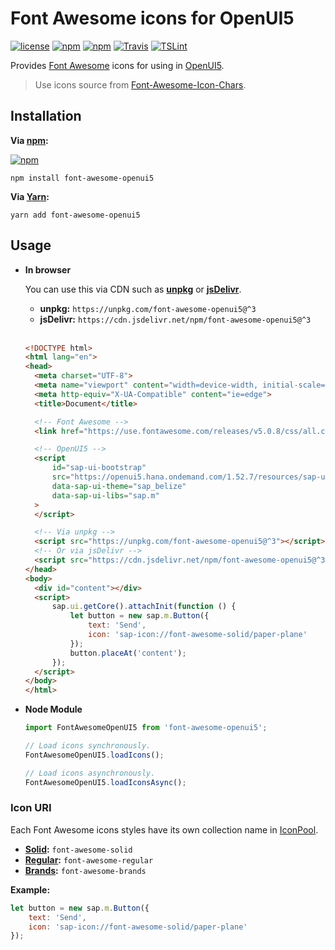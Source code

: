 # Font Awesome icons for OpenUI5
[![license](https://img.shields.io/github/license/gluons/font-awesome-openui5.svg?style=flat-square)](https://github.com/gluons/font-awesome-openui5/blob/master/LICENSE)
[![npm](https://img.shields.io/npm/v/font-awesome-openui5.svg?style=flat-square)](https://www.npmjs.com/package/font-awesome-openui5)
[![npm](https://img.shields.io/npm/dt/font-awesome-openui5.svg?style=flat-square)](https://www.npmjs.com/package/font-awesome-openui5)
[![Travis](https://img.shields.io/travis/gluons/font-awesome-openui5.svg?style=flat-square)](https://travis-ci.org/gluons/font-awesome-openui5)
[![TSLint](https://img.shields.io/badge/TSLint-gluons-15757B.svg?style=flat-square)](https://github.com/gluons/tslint-config-gluons)

Provides [Font Awesome](https://fontawesome.com/) icons for using in [OpenUI5](http://openui5.org/).

> Use icons source from [Font-Awesome-Icon-Chars](https://github.com/gluons/Font-Awesome-Icon-Chars).

## Installation

**Via [npm](https://www.npmjs.com):**

[![npm](https://nodei.co/npm/font-awesome-openui5.png?downloads=true&downloadRank=true&stars=true)](https://www.npmjs.com/package/font-awesome-openui5)

```
npm install font-awesome-openui5
```

**Via [Yarn](https://yarnpkg.com):**

```
yarn add font-awesome-openui5
```

## Usage

- **In browser**

  You can use this via CDN such as [**unpkg**](https://unpkg.com/) or [**jsDelivr**](https://www.jsdelivr.com/).

  - **unpkg:** `https://unpkg.com/font-awesome-openui5@^3`
  - **jsDelivr:** `https://cdn.jsdelivr.net/npm/font-awesome-openui5@^3`

  <br>

  ```html
  <!DOCTYPE html>
  <html lang="en">
  <head>
  	<meta charset="UTF-8">
  	<meta name="viewport" content="width=device-width, initial-scale=1.0">
  	<meta http-equiv="X-UA-Compatible" content="ie=edge">
  	<title>Document</title>

  	<!-- Font Awesome -->
  	<link href="https://use.fontawesome.com/releases/v5.0.8/css/all.css" rel="stylesheet">

  	<!-- OpenUI5 -->
  	<script
  		id="sap-ui-bootstrap"
  		src="https://openui5.hana.ondemand.com/1.52.7/resources/sap-ui-core.js"
  		data-sap-ui-theme="sap_belize"
  		data-sap-ui-libs="sap.m"
  	>
  	</script>

  	<!-- Via unpkg -->
  	<script src="https://unpkg.com/font-awesome-openui5@^3"></script>
  	<!-- Or via jsDelivr -->
  	<script src="https://cdn.jsdelivr.net/npm/font-awesome-openui5@^3"></script>
  </head>
  <body>
  	<div id="content"></div>
  	<script>
  		sap.ui.getCore().attachInit(function () {
  			let button = new sap.m.Button({
  				text: 'Send',
  				icon: 'sap-icon://font-awesome-solid/paper-plane'
  			});
  			button.placeAt('content');
  		});
  	</script>
  </body>
  </html>
  ```

- **Node Module**

  ```js
  import FontAwesomeOpenUI5 from 'font-awesome-openui5';

  // Load icons synchronously.
  FontAwesomeOpenUI5.loadIcons();

  // Load icons asynchronously.
  FontAwesomeOpenUI5.loadIconsAsync();
  ```

### Icon URI

Each Font Awesome icons styles have its own collection name in [IconPool](https://openui5.hana.ondemand.com/#/api/sap.ui.core.IconPool).

- **[Solid](https://fontawesome.com/icons?d=gallery&s=solid&m=free):** `font-awesome-solid`
- **[Regular](https://fontawesome.com/icons?d=gallery&s=regular&m=free):** `font-awesome-regular`
- **[Brands](https://fontawesome.com/icons?d=gallery&s=brands&m=free):** `font-awesome-brands`

**Example:**

```js
let button = new sap.m.Button({
	text: 'Send',
	icon: 'sap-icon://font-awesome-solid/paper-plane'
});
```
